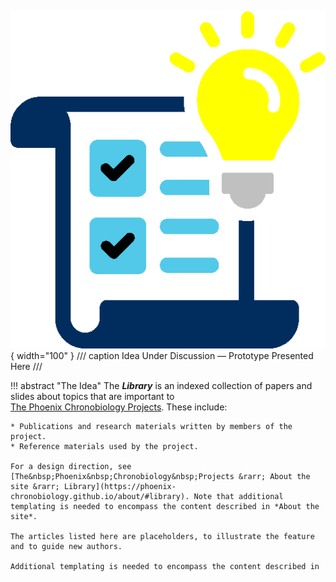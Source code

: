 ![Idea Under Discussion](images/idea-color.png){ width="100" } 
/// caption
Idea Under Discussion &mdash; Prototype Presented Here
///

!!! abstract "The Idea"
    The ***Library*** is an indexed collection of papers and slides about topics that are important to [The&nbsp;Phoenix&nbsp;Chronobiology&nbsp;Projects](https://phoenix-chronobiology.github.io/). These include:
    
    * Publications and research materials written by members of the project.
    * Reference materials used by the project.

    For a design direction, see [The&nbsp;Phoenix&nbsp;Chronobiology&nbsp;Projects &rarr; About the site &rarr; Library](https://phoenix-chronobiology.github.io/about/#library). Note that additional templating is needed to encompass the content described in *About the site*.

    The articles listed here are placeholders, to illustrate the feature and to guide new authors.

    Additional templating is needed to encompass the content described in 

